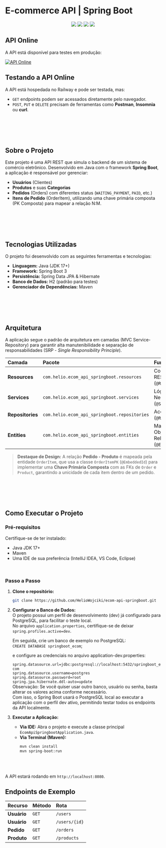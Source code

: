 # E-commerce API | Spring Boot

<p align="center">
  <img src="https://img.shields.io/badge/Spring%20Boot-6DB33F?style=for-the-badge&logo=spring-boot&logoColor=white" />
  <img src="https://img.shields.io/badge/Java-007396?style=for-the-badge&logo=java&logoColor=white" />
  <img src="https://img.shields.io/badge/PostgreSQL-316192?style=for-the-badge&logo=postgresql&logoColor=white" />
  <img src="https://img.shields.io/badge/JPA%20/%20Hibernate-59666C?style=for-the-badge&logo=hibernate&logoColor=white" />
</p>

## API Online

A API está disponível para testes em produção:

[![API Online](https://img.shields.io/badge/API-Online-brightgreen?style=for-the-badge)](https://hecom-api.up.railway.app)

## Testando a API Online

A API está hospedada no Railway e pode ser testada, mas:

- `GET` endpoints podem ser acessados diretamente pelo navegador.
- `POST`, `PUT` e `DELETE` precisam de ferramentas como **Postman**, **Insomnia** ou **curl**.



<br><br><br><br>
## Sobre o Projeto

Este projeto é uma API REST que simula o backend de um sistema de comércio eletrônico. Desenvolvido em Java com o framework **Spring Boot**, a aplicação é responsável por gerenciar:

* **Usuários** (Clientes)
* **Produtos** e suas **Categorias**
* **Pedidos** (Orders) com diferentes status (`WAITING_PAYMENT`, `PAID`, etc.)
* **Itens de Pedido** (OrderItem), utilizando uma chave primária composta (PK Composta) para mapear a relação N:M.



<br><br><br><br>
## Tecnologias Utilizadas

O projeto foi desenvolvido com as seguintes ferramentas e tecnologias:

* **Linguagem:** Java (JDK 17+)
* **Framework:** Spring Boot 3
* **Persistência:** Spring Data JPA & Hibernate
* **Banco de Dados:** H2 (padrão para testes)
* **Gerenciador de Dependências:** Maven



<br><br><br><br>
## Arquitetura

A aplicação segue o padrão de arquitetura em camadas (MVC Service-Repository) para garantir alta manutenibilidade e separação de responsabilidades (SRP - _Single Responsibility Principle_).

| Camada | Pacote | Função |
| :--- | :--- | :--- |
| **Resources** | `com.helio.ecom_api_springboot.resources` | Controladores REST (`@RestController`) |
| **Services** | `com.helio.ecom_api_springboot.services` | Lógica de Negócio (`@Service`) |
| **Repositories**| `com.helio.ecom_api_springboot.repositories`| Acesso a dados (`@Repository`) |
| **Entities** | `com.helio.ecom_api_springboot.entities` | Mapeamento Objeto-Relacional (`@Entity`) |

> **Destaque de Design:** A relação **Pedido - Produto** é mapeada pela entidade `OrderItem`, que usa a classe `OrderItemPK` (`@EmbeddedId`) para implementar uma **Chave Primária Composta** com as FKs de `Order` e `Product`, garantindo a unicidade de cada item dentro de um pedido.



<br><br><br><br>
## Como Executar o Projeto

### Pré-requisitos

Certifique-se de ter instalado:
* Java JDK 17+
* Maven
* Uma IDE de sua preferência (IntelliJ IDEA, VS Code, Eclipse)

<br>

### Passo a Passo

1.  **Clone o repositório:**
    ```bash
    git clone https://github.com/HelioWojciki/ecom-api-springboot.git
    ```

2.  **Configurar o Banco de Dados:**
    <br>
    O projeto possuí um perfil de desenvolvimento (dev) já configurado para PostgreSQL, para facilitar o teste local.<br>
    No arquivo `application.properties`, certifique-se de deixar `spring.profiles.active=dev`.<br>

    Em seguida, crie um banco de exemplo no PostgreSQL:<br>
    `CREATE DATABASE springboot_ecom`;<br>

    e configure as credenciais no arquivo application-dev.properties:<br>

    `spring.datasource.url=jdbc:postgresql://localhost:5432/springboot_ecom` <!-- substitua "springboot_ecom" caso queira outro nome de banco --><br>
    `spring.datasource.username=postgres` <!-- substitua "postgres" caso seu usuário seja diferente --><br>
    `spring.datasource.password=root` <!-- substitua "root" pela sua senha caso necessário --><br>
    `spring.jpa.hibernate.ddl-auto=update`<br>
    Observação: Se você quiser usar outro banco, usuário ou senha, basta alterar os valores acima conforme necessário.
    <br>
    Com isso, o Spring Boot usará o PostgreSQL local ao executar a aplicação com o perfil dev ativo, permitindo testar todos os endpoints da API localmente.


3.  **Executar a Aplicação:**
    * **Via IDE:** Abra o projeto e execute a classe principal `EcomApiSpringbootApplication.java`.
    * **Via Terminal (Maven):**
        ```bash
        mvn clean install
        mvn spring-boot:run
        ```


        
<br><br><br>
A API estará rodando em `http://localhost:8080`.

## Endpoints de Exemplo

| Recurso | Método | Rota |
| :--- | :--- | :--- |
| **Usuário** | `GET` | `/users` |
| **Usuário** | `GET` | `/users/{id}` |
| **Pedido** | `GET` | `/orders` |
| **Produto** | `GET` | `/products` |
